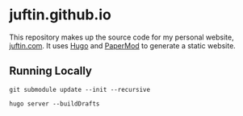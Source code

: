 # juftin.github.io

This repository makes up the source code for my personal website,
[juftin.com](https://juftin.com). It uses [Hugo](https://gohugo.io/) and
[PaperMod](https://github.com/adityatelange/hugo-PaperMod) to generate a static website.

## Running Locally

```shell
git submodule update --init --recursive
```

```shell
hugo server --buildDrafts
```

